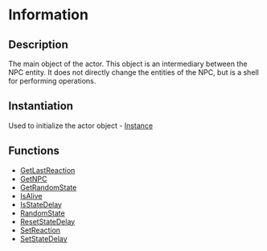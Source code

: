 # Information

## Description
The main object of the actor. This object is an intermediary between the NPC entity. It does not directly change the entities of the NPC, but is a shell for performing operations.

## Instantiation
Used to initialize the actor object - [Instance](./Instance.md)

## Functions
- [GetLastReaction](./functions/GetLastReaction.md)
- [GetNPC](./functions/GetNPC.md)
- [GetRandomState](./functions/GetRandomState.md)
- [IsAlive](./functions/IsAlive.md)
- [IsStateDelay](./functions/IsStateDelay.md)
- [RandomState](./functions/RandomState.md)
- [ResetStateDelay](./functions/ResetStateDelay.md)
- [SetReaction](./functions/SetReaction.md)
- [SetStateDelay](./functions/SetStateDelay.md)
